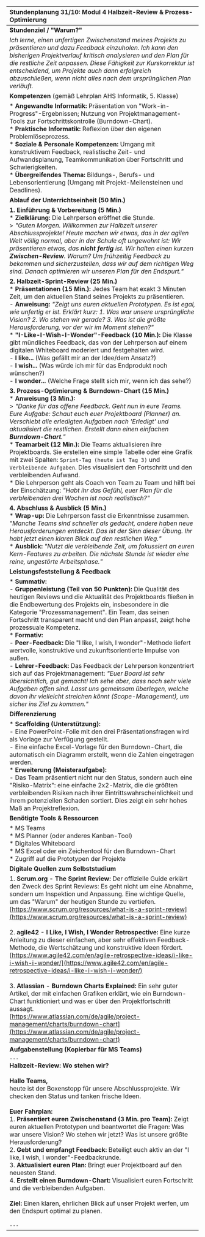 | Stundenplanung 31/10: Modul 4 Halbzeit-Review & Prozess-Optimierung |
| :--- |
| **Stundenziel / "Warum?"** |
| *Ich lerne, einen unfertigen Zwischenstand meines Projekts zu präsentieren und dazu Feedback einzuholen. Ich kann den bisherigen Projektverlauf kritisch analysieren und den Plan für die restliche Zeit anpassen. Diese Fähigkeit zur Kurskorrektur ist entscheidend, um Projekte auch dann erfolgreich abzuschließen, wenn nicht alles nach dem ursprünglichen Plan verläuft.* |
| **Kompetenzen** (gemäß Lehrplan AHS Informatik, 5. Klasse) |
| *   **Angewandte Informatik:** Präsentation von "Work-in-Progress"-Ergebnissen; Nutzung von Projektmanagement-Tools zur Fortschrittskontrolle (Burndown-Chart). <br> *   **Praktische Informatik:** Reflexion über den eigenen Problemlöseprozess. <br> *   **Soziale & Personale Kompetenzen:** Umgang mit konstruktivem Feedback, realistische Zeit- und Aufwandsplanung, Teamkommunikation über Fortschritt und Schwierigkeiten. <br> *   **Übergreifendes Thema:** Bildungs-, Berufs- und Lebensorientierung (Umgang mit Projekt-Meilensteinen und Deadlines). |
| **Ablauf der Unterrichtseinheit (50 Min.)** |
| **1. Einführung & Vorbereitung (5 Min.)** <br> *   **Zielklärung:** Die Lehrperson eröffnet die Stunde. <br>> *"Guten Morgen. Willkommen zur Halbzeit unserer Abschlussprojekte! Heute machen wir etwas, das in der agilen Welt völlig normal, aber in der Schule oft ungewohnt ist: Wir präsentieren etwas, das **nicht fertig** ist. Wir halten einen kurzen **Zwischen-Review**. Warum? Um frühzeitig Feedback zu bekommen und sicherzustellen, dass wir auf dem richtigen Weg sind. Danach optimieren wir unseren Plan für den Endspurt."* |
| **2. Halbzeit-Sprint-Review (25 Min.)** <br> *   **Präsentationen (15 Min.):** Jedes Team hat exakt 3 Minuten Zeit, um den aktuellen Stand seines Projekts zu präsentieren. <br> - **Anweisung:** *"Zeigt uns euren aktuellen Prototypen. Es ist egal, wie unfertig er ist. Erklärt kurz: 1. Was war unsere ursprüngliche Vision? 2. Wo stehen wir gerade? 3. Was ist die größte Herausforderung, vor der wir im Moment stehen?"* <br> *   **"I-Like-I-Wish-I-Wonder"-Feedback (10 Min.):** Die Klasse gibt mündliches Feedback, das von der Lehrperson auf einem digitalen Whiteboard moderiert und festgehalten wird. <br>   - **I like...** (Was gefällt mir an der Idee/dem Ansatz?) <br>   - **I wish...** (Was würde ich mir für das Endprodukt noch wünschen?) <br>   - **I wonder...** (Welche Frage stellt sich mir, wenn ich das sehe?) |
| **3. Prozess-Optimierung & Burndown-Chart (15 Min.)** <br> *   **Anweisung (3 Min.):** <br>> *"Danke für das offene Feedback. Geht nun in eure Teams. Eure Aufgabe: Schaut euch euer Projektboard (Planner) an. Verschiebt alle erledigten Aufgaben nach 'Erledigt' und aktualisiert die restlichen. Erstellt dann einen einfachen **Burndown-Chart**."* <br> *   **Teamarbeit (12 Min.):** Die Teams aktualisieren ihre Projektboards. Sie erstellen eine simple Tabelle oder eine Grafik mit zwei Spalten: `Sprint-Tag (heute ist Tag 3)` und `Verbleibende Aufgaben`. Dies visualisiert den Fortschritt und den verbleibenden Aufwand. <br> *   Die Lehrperson geht als Coach von Team zu Team und hilft bei der Einschätzung: *"Habt ihr das Gefühl, euer Plan für die verbleibenden drei Wochen ist noch realistisch?"* |
| **4. Abschluss & Ausblick (5 Min.)** <br> *   **Wrap-up:** Die Lehrperson fasst die Erkenntnisse zusammen. *"Manche Teams sind schneller als gedacht, andere haben neue Herausforderungen entdeckt. Das ist der Sinn dieser Übung. Ihr habt jetzt einen klaren Blick auf den restlichen Weg."* <br> *   **Ausblick:** *"Nutzt die verbleibende Zeit, um fokussiert an euren Kern-Features zu arbeiten. Die nächste Stunde ist wieder eine reine, ungestörte Arbeitsphase."* |
| **Leistungsfeststellung & Feedback** |
| *   **Summativ:** <br> - **Gruppenleistung (Teil von 50 Punkten):** Die Qualität des heutigen Reviews und die Aktualität des Projektboards fließen in die Endbewertung des Projekts ein, insbesondere in die Kategorie "Prozessmanagement". Ein Team, das seinen Fortschritt transparent macht und den Plan anpasst, zeigt hohe prozessuale Kompetenz. <br> *   **Formativ:** <br> - **Peer-Feedback:** Die "I like, I wish, I wonder"-Methode liefert wertvolle, konstruktive und zukunftsorientierte Impulse von außen. <br> - **Lehrer-Feedback:** Das Feedback der Lehrperson konzentriert sich auf das Projektmanagement: *"Euer Board ist sehr übersichtlich, gut gemacht! Ich sehe aber, dass noch sehr viele Aufgaben offen sind. Lasst uns gemeinsam überlegen, welche davon ihr vielleicht streichen könnt (Scope-Management), um sicher ins Ziel zu kommen."* |
| **Differenzierung** |
| *   **Scaffolding (Unterstützung):** <br> - Eine PowerPoint-Folie mit den drei Präsentationsfragen wird als Vorlage zur Verfügung gestellt. <br> - Eine einfache Excel-Vorlage für den Burndown-Chart, die automatisch ein Diagramm erstellt, wenn die Zahlen eingetragen werden. <br> *   **Erweiterung (Meisteraufgabe):** <br> - Das Team präsentiert nicht nur den Status, sondern auch eine "Risiko-Matrix": eine einfache 2x2-Matrix, die die größten verbleibenden Risiken nach ihrer Eintrittswahrscheinlichkeit und ihrem potenziellen Schaden sortiert. Dies zeigt ein sehr hohes Maß an Projektreflexion. |
| **Benötigte Tools & Ressourcen** |
| *   MS Teams <br> *   MS Planner (oder anderes Kanban-Tool) <br> *   Digitales Whiteboard <br> *   MS Excel oder ein Zeichentool für den Burndown-Chart <br> *   Zugriff auf die Prototypen der Projekte |
| **Digitale Quellen zum Selbststudium** |
| 1. **Scrum.org - The Sprint Review:** Der offizielle Guide erklärt den Zweck des Sprint Reviews: Es geht nicht um eine Abnahme, sondern um Inspektion und Anpassung. Eine wichtige Quelle, um das "Warum" der heutigen Stunde zu vertiefen. <br>[https://www.scrum.org/resources/what-is-a-sprint-review](https://www.scrum.org/resources/what-is-a-sprint-review) <br><br> 2. **agile42 - I Like, I Wish, I Wonder Retrospective:** Eine kurze Anleitung zu dieser einfachen, aber sehr effektiven Feedback-Methode, die Wertschätzung und konstruktive Ideen fördert. <br>[https://www.agile42.com/en/agile-retrospective-ideas/i-like-i-wish-i-wonder/](https://www.agile42.com/en/agile-retrospective-ideas/i-like-i-wish-i-wonder/) <br><br> 3. **Atlassian - Burndown Charts Explained:** Ein sehr guter Artikel, der mit einfachen Grafiken erklärt, wie ein Burndown-Chart funktioniert und was er über den Projektfortschritt aussagt. <br>[https://www.atlassian.com/de/agile/project-management/charts/burndown-chart](https://www.atlassian.com/de/agile/project-management/charts/burndown-chart) |
| **Aufgabenstellung (Kopierbar für MS Teams)** |
| `---` <br> **Halbzeit-Review: Wo stehen wir?** <br><br> **Hallo Teams,** <br> heute ist der Boxenstopp für unsere Abschlussprojekte. Wir checken den Status und tanken frische Ideen. <br><br> **Euer Fahrplan:** <br> 1. **Präsentiert euren Zwischenstand (3 Min. pro Team):** Zeigt euren aktuellen Prototypen und beantwortet die Fragen: Was war unsere Vision? Wo stehen wir jetzt? Was ist unsere größte Herausforderung? <br> 2. **Gebt und empfangt Feedback:** Beteiligt euch aktiv an der "I like, I wish, I wonder"-Feedbackrunde. <br> 3. **Aktualisiert euren Plan:** Bringt euer Projektboard auf den neuesten Stand. <br> 4. **Erstellt einen Burndown-Chart:** Visualisiert euren Fortschritt und die verbleibenden Aufgaben. <br><br> **Ziel:** Einen klaren, ehrlichen Blick auf unser Projekt werfen, um den Endspurt optimal zu planen. <br><br> `---` |

